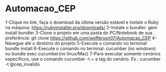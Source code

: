 # Automacao_CEP


1-Clique no link, faça o download da última versão estável e instale o Ruby na máquina: https://rubyinstaller.org/downloads/
2-Instale o bundler: gem install bundler
3-Clone o projeto em uma pasta do PC/Notebook de sua preferência: git clone https://github.com/wefferson07/Automacao_CEP
4-Navegue até o diretório do projeto
5-Execute o comando no terminal: bundle install
6-Execute o comando no terminal: cucumber (no windows) ou bundle exec cucumber(no linux/Mac)
7-Para executar somente cenários especificos, use o comando cucumber -t + a tag do cenário. Ex.: cucumber -t @cep_invalido

